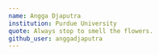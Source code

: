 ```yaml
---
name: Angga Djaputra
institution: Purdue University
quote: Always stop to smell the flowers.
github_user: anggadjaputra
---
```

